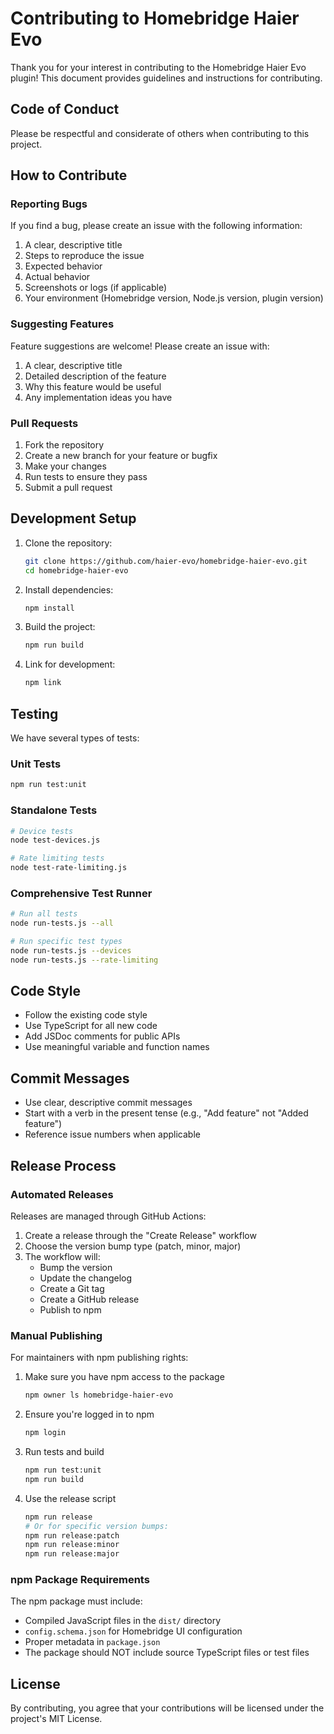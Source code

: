 # Contributing to Homebridge Haier Evo

Thank you for your interest in contributing to the Homebridge Haier Evo plugin! This document provides guidelines and instructions for contributing.

## Code of Conduct

Please be respectful and considerate of others when contributing to this project.

## How to Contribute

### Reporting Bugs

If you find a bug, please create an issue with the following information:

1. A clear, descriptive title
2. Steps to reproduce the issue
3. Expected behavior
4. Actual behavior
5. Screenshots or logs (if applicable)
6. Your environment (Homebridge version, Node.js version, plugin version)

### Suggesting Features

Feature suggestions are welcome! Please create an issue with:

1. A clear, descriptive title
2. Detailed description of the feature
3. Why this feature would be useful
4. Any implementation ideas you have

### Pull Requests

1. Fork the repository
2. Create a new branch for your feature or bugfix
3. Make your changes
4. Run tests to ensure they pass
5. Submit a pull request

## Development Setup

1. Clone the repository:
   ```bash
   git clone https://github.com/haier-evo/homebridge-haier-evo.git
   cd homebridge-haier-evo
   ```

2. Install dependencies:
   ```bash
   npm install
   ```

3. Build the project:
   ```bash
   npm run build
   ```

4. Link for development:
   ```bash
   npm link
   ```

## Testing

We have several types of tests:

### Unit Tests
```bash
npm run test:unit
```

### Standalone Tests
```bash
# Device tests
node test-devices.js

# Rate limiting tests
node test-rate-limiting.js
```

### Comprehensive Test Runner
```bash
# Run all tests
node run-tests.js --all

# Run specific test types
node run-tests.js --devices
node run-tests.js --rate-limiting
```

## Code Style

- Follow the existing code style
- Use TypeScript for all new code
- Add JSDoc comments for public APIs
- Use meaningful variable and function names

## Commit Messages

- Use clear, descriptive commit messages
- Start with a verb in the present tense (e.g., "Add feature" not "Added feature")
- Reference issue numbers when applicable

## Release Process

### Automated Releases

Releases are managed through GitHub Actions:

1. Create a release through the "Create Release" workflow
2. Choose the version bump type (patch, minor, major)
3. The workflow will:
   - Bump the version
   - Update the changelog
   - Create a Git tag
   - Create a GitHub release
   - Publish to npm

### Manual Publishing

For maintainers with npm publishing rights:

1. Make sure you have npm access to the package
   ```bash
   npm owner ls homebridge-haier-evo
   ```

2. Ensure you're logged in to npm
   ```bash
   npm login
   ```

3. Run tests and build
   ```bash
   npm run test:unit
   npm run build
   ```

4. Use the release script
   ```bash
   npm run release
   # Or for specific version bumps:
   npm run release:patch
   npm run release:minor
   npm run release:major
   ```

### npm Package Requirements

The npm package must include:
- Compiled JavaScript files in the `dist/` directory
- `config.schema.json` for Homebridge UI configuration
- Proper metadata in `package.json`
- The package should NOT include source TypeScript files or test files

## License

By contributing, you agree that your contributions will be licensed under the project's MIT License.
